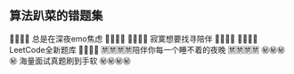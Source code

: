## 算法趴菜的错题集

💋💋💋💋 总是在深夜emo焦虑 💋💋💋💋
🫦🫦🫦🫦  寂寞想要找寻陪伴 🫦🫦🫦🫦
🍆🍆🍆🍆 LeetCode全新题库 🍆🍆🍆🍆
🈲🈲🈲🈲陪伴你每一个睡不着的夜晚 🈲🈲🈲🈲
㊙️㊙️㊙️㊙️ 海量面试真题刷到手软 ㊙️㊙️㊙️㊙️
